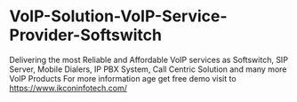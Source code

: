 # VoIP-Solution-VoIP-Service-Provider-Softswitch
Delivering the most Reliable and Affordable VoIP services as Softswitch, SIP Server, Mobile Dialers, IP PBX System, Call Centric Solution and many more VoIP Products
For more information age get free demo visit to https://www.ikconinfotech.com/
